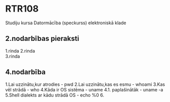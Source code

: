 # RTR108
Studiju kursa Datormācība (speckurss) elektroniskā klade
## 2.nodarbības pieraksti 
1.rinda 
2.rinda   
3.rinda
## 4.nodarbība
1.Lai uzzinātu,kur atrodies - pwd
2.Lai uzzinātu,kas es esmu - whoami
3.Kas vēl strādā - who
4.Kāda ir OS sistēma - uname
4.1. paplašinātāk -  uname -a
5.Shell dialekts ar kādu strādā OS - echo %0
6.

